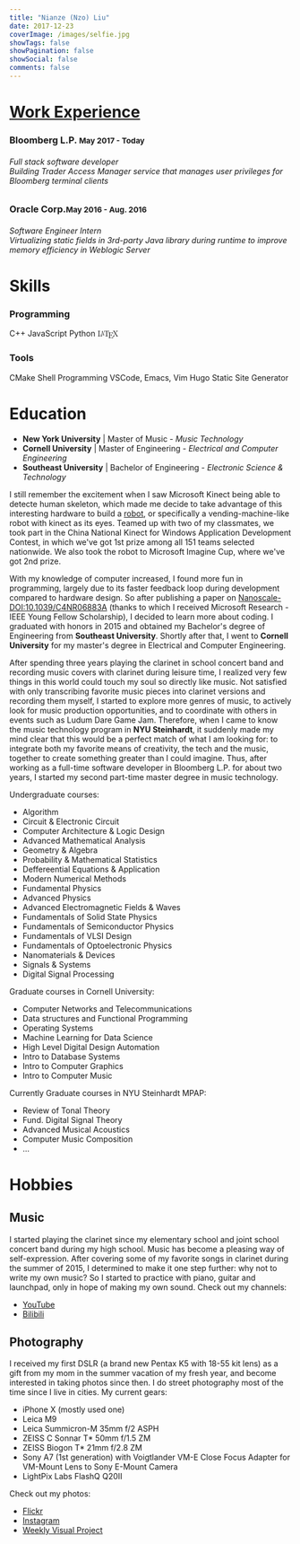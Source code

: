 ```yaml
---
title: "Nianze (Nzo) Liu"
date: 2017-12-23
coverImage: /images/selfie.jpg
showTags: false
showPagination: false
showSocial: false
comments: false
---
```


<div id="loader-wrapper">
    <div id="loader"></div>
    <div class="loader-section section-left"></div>
    <div class="loader-section section-right"></div>
</div>

# [Work Experience](https://drive.google.com/file/d/1uNEZZE2rUJP2sUzg5x-zMvOvMyvzuAhY/view?usp=sharing)

<div class='display-card experience-card'>
    <h3 class='company'>Bloomberg L.P. <small class='dates'>May 2017 - Today</small></h3>
    <h6 class='description'>
        Full stack software developer
        <br/>
        Building Trader Access Manager service that manages user privileges for Bloomberg terminal clients
    </h6>
</div>

<div class='display-card experience-card'>
    <h3 class='company'>Oracle Corp.<small class='dates'>May 2016 - Aug. 2016</small></h3>
    <h6 class='description'>
        Software Engineer Intern<br/>
        Virtualizing static fields in 3rd-party Java library during runtime to improve memory efficiency in Weblogic Server
    </h6>
</div>

# Skills

<div class='display-card skills'>
    <h3 class='skill-category'>Programming</h3>
    <span class='tooltip--top' data-tooltip='My primary programming language.'>C++</span>
    <span>JavaScript</span>
    <span>Python</span>
    <span class='texthtml' style="font-family: 'CMU Serif', cmr10, LMRoman10-Regular, 'Latin Modern Math', 'Nimbus Roman No9 L', 'Times New Roman', Times, serif;">L<span style="text-transform: uppercase; font-size: 0.75em; vertical-align: 0.25em; margin-left: -0.36em; margin-right: -0.15em; line-height: 1ex;">a</span>T<span style="text-transform: uppercase; vertical-align: -0.5ex; margin-left: -0.1667em; margin-right: -0.125em; line-height: 1ex;">e</span>X</span>
</div>

<div class='display-card skills'>
    <h3 class='skill-category'>Tools</h3>
    <span>CMake</span>
    <span>Shell Programming</span>
    <span class='tooltip--top' data-tooltip='No bias. They all are great editors.'>VSCode, Emacs, Vim</span>
    <span class='tooltip--top' data-tooltip="Tool I used to built this website">Hugo Static Site Generator</span>
</div>

# Education

- **New York University**
| Master of Music - _Music Technology_
- **Cornell University**
| Master of Engineering - _Electrical and Computer Engineering_
- **Southeast University**
| Bachelor of Engineering - _Electronic Science & Technology_

I still remember the excitement when I saw Microsoft Kinect being able to detecte human skeleton, which made me decide to take advantage of this interesting hardware to build a [robot](https://youtu.be/Y7ey0uSVP0o), or specifically a vending-machine-like robot with kinect as its eyes. Teamed up with two of my classmates, we took part in the China National Kinect for Windows Application Development Contest, in which we've got 1st prize among all 151 teams selected nationwide. We also took the robot to Microsoft Imagine Cup, where we've got 2nd prize.

With my knowledge of computer increased, I found more fun in programming, largely due to its faster feedback loop during development compared to hardware design. So after publishing a paper on [Nanoscale-DOI:10.1039/C4NR06883A](http://pubs.rsc.org/en/content/articlelanding/2015/nr/c4nr06883a#!divAbstract) (thanks to which I received Microsoft Research - IEEE Young Fellow Scholarship), I decided to learn more about coding. I graduated with honors in 2015 and obtained my Bachelor's degree of Engineering from **Southeast University**. Shortly after that, I went to **Cornell University** for my master's degree in Electrical and Computer Engineering.

After spending three years playing the clarinet in school concert band and recording music covers with clarinet during leisure time, I realized very few things in this world could touch my soul so directly like music. Not satisfied with only transcribing favorite music pieces into clarinet versions and recording them myself, I started to explore more genres of music, to actively look for music production opportunities, and to coordinate with others in events such as Ludum Dare Game Jam. Therefore, when I came to know the music technology program in **NYU Steinhardt**, it suddenly made my mind clear that this would be a perfect match of what I am looking for: to integrate both my favorite means of creativity, the tech and the music, together to create something greater than I could imagine. Thus, after working as a full-time software developer in Bloomberg L.P. for about two years, I started my second part-time master degree in music technology.

Undergraduate courses:

* Algorithm
* Circuit & Electronic Circuit
* Computer Architecture & Logic Design
* Advanced Mathematical Analysis
* Geometry & Algebra
* Probability & Mathematical Statistics
* Deffereential Equations & Application
* Modern Numerical Methods
* Fundamental Physics
* Advanced Physics
* Advanced Electromagnetic Fields & Waves
* Fundamentals of Solid State Physics
* Fundamentals of Semiconductor Physics
* Fundamentals of VLSI Design
* Fundamentals of Optoelectronic Physics
* Nanomaterials & Devices
* Signals & Systems
* Digital Signal Processing

Graduate courses in Cornell University:

* Computer Networks and Telecommunications
* Data structures and Functional Programming
* Operating Systems
* Machine Learning for Data Science
* High Level Digital Design Automation
* Intro to Database Systems
* Intro to Computer Graphics
* Intro to Computer Music

Currently Graduate courses in NYU Steinhardt MPAP:

* Review of Tonal Theory
* Fund. Digital Signal Theory
* Advanced Musical Acoustics
* Computer Music Composition
* ...

# Hobbies

## Music

I started playing the clarinet since my elementary school and joint school concert band during my high school. Music has become a pleasing way of self-expression. After covering some of my favorite songs in clarinet during the summer of 2015, I determined to make it one step further: why not to write my own music? So I started to practice with piano, guitar and launchpad, only in hope of making my own sound. Check out my channels:

* [YouTube](https://www.youtube.com/user/daoxinzhishui/)
* [Bilibili](https://space.bilibili.com/2844586/)

## Photography

I received my first DSLR (a brand new Pentax K5 with 18-55 kit lens) as a gift from my mom in the summer vacation of my fresh year, and become interested in taking photos since then. I do street photography most of the time since I live in cities. My current gears:

* iPhone X (mostly used one)
* Leica M9
* Leica Summicron-M 35mm f/2 ASPH
* ZEISS C Sonnar T* 50mm f/1.5 ZM
* ZEISS Biogon T* 21mm f/2.8 ZM
* Sony A7 (1st generation) with Voigtlander VM-E Close Focus Adapter for VM-Mount Lens to Sony E-Mount Camera
* LightPix Labs FlashQ Q20II

Check out my photos:

* [Flickr](https://www.flickr.com/photos/129774362@N07/)
* [Instagram](https://www.instagram.com/eznain/)
* [Weekly Visual Project](http://nianze.tk/categories/visual/)
